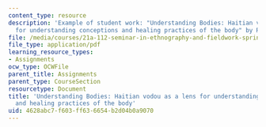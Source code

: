 ```yaml
---
content_type: resource
description: 'Example of student work: "Understanding Bodies: Haitian vodou as a lens
  for understanding conceptions and healing practices of the body" by Ragini Shyam.'
file: /media/courses/21a-112-seminar-in-ethnography-and-fieldwork-spring-2008/4628abc7f603ff636654b2d04b0a9070_rshyam.pdf
file_type: application/pdf
learning_resource_types:
- Assignments
ocw_type: OCWFile
parent_title: Assignments
parent_type: CourseSection
resourcetype: Document
title: 'Understanding Bodies: Haitian vodou as a lens for understanding conceptions
  and healing practices of the body'
uid: 4628abc7-f603-ff63-6654-b2d04b0a9070
---
```

